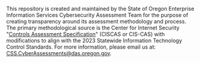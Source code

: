 This repository is created and maintained by the State of Oregon Enterprise Information Services Cybersecurity Assessment Team for the purpose of creating transparency around its assessment methodology and process.  The primary methodological source is the Center for Internet Security "[Controls Assessment Specification](https://cas8.docs.cisecurity.org/en/latest/)" (CISCAS or CIS-CAS) with modifications to align with the 2023 Statewide Information Technology Control Standards.  For more information, please email us at: CSS.CyberAssessments@das.oregon.gov.
